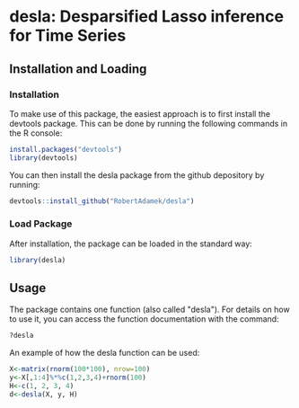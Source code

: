 # desla: Desparsified Lasso inference for Time Series

## Installation and Loading

### Installation
To make use of this package, the easiest approach is to first install the devtools package. This can be done by running the following commands in the R console:
``` r
install.packages("devtools")
library(devtools)
```
You can then install the desla package from the github depository by running:
``` r
devtools::install_github("RobertAdamek/desla")
```
### Load Package
After installation, the package can be loaded in the standard way:
``` r
library(desla)
```
## Usage
The package contains one function (also called "desla"). For details on how to use it, you can access the function documentation with the command:
``` r
?desla
```
An example of how the desla function can be used:
``` r
X<-matrix(rnorm(100*100), nrow=100)
y<-X[,1:4]%*%c(1,2,3,4)+rnorm(100)
H<-c(1, 2, 3, 4)
d<-desla(X, y, H)
```

